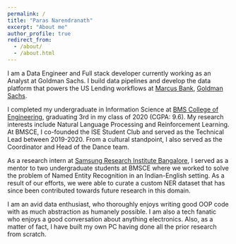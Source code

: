 ```yaml
---
permalink: /
title: "Paras Narendranath"
excerpt: "About me"
author_profile: true
redirect_from: 
  - /about/
  - /about.html
---
```


I am a Data Engineer and Full stack developer currently working as an Analyst at Goldman Sachs. I build data pipelines and develop the data platform that powers the US Lending workflows at <a href="https://www.marcus.com/us/en" target="_blank">Marcus Bank</a>, <a href="https://www.goldmansachs.com/" target="_blank">Goldman Sachs</a>.

I completed my undergraduate in Information Science at <a href="https://www.bmsce.ac.in/" target="_blank">BMS College of Engineering</a>, graduating 3rd in my class of 2020 (CGPA: 9.6). My research interests include Natural Language Processing and Reinforcement Learning. At BMSCE, I co-founded the ISE Student Club and served as the Technical Lead between 2019-2020. From a cultural standpoint, I also served as the Coordinator and Head of the Dance team.

As a research intern at <a href="https://research.samsung.com/sri-b" target="_blank">Samsung Research Institute Bangalore</a>, I served as a mentor to two undergraduate students at BMSCE where we worked to solve the problem of Named Entity Recognition in an Indian-English setting. As a result of our efforts, we were able to curate a custom NER dataset that has since been contributed towards future research in this domain.

I am an avid data enthusiast, who thoroughly enjoys writing good OOP code with as much abstraction as humanely possible. I am also a tech fanatic who enjoys a good conversation about anything electronics. Also, as a matter of fact, I have built my own PC having done all the prior research from scratch.
